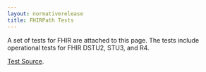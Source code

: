 ```yaml
---
layout: normativerelease
title: FHIRPath Tests
---
```


A set of tests for FHIR are attached to this page. The tests include operational tests for FHIR DSTU2, STU3, and R4.

<a href="tests.zip">Test Source</a>.



